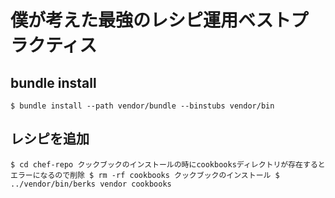 # 僕が考えた最強のレシピ運用ベストプラクティス

## bundle install

`
$ bundle install --path vendor/bundle --binstubs vendor/bin
`

## レシピを追加

`
$ cd chef-repo
クックブックのインストールの時にcookbooksディレクトリが存在するとエラーになるので削除
$ rm -rf cookbooks
クックブックのインストール
$ ../vendor/bin/berks vendor cookbooks
`

